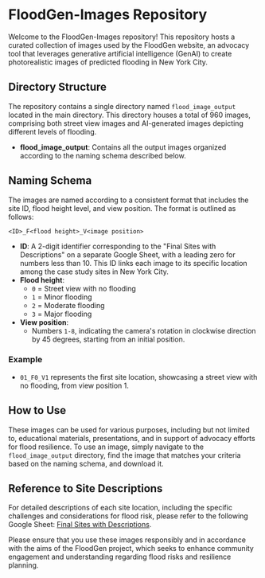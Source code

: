 # FloodGen-Images Repository

Welcome to the FloodGen-Images repository! This repository hosts a curated collection of images used by the FloodGen website, an advocacy tool that leverages generative artificial intelligence (GenAI) to create photorealistic images of predicted flooding in New York City. 

## Directory Structure

The repository contains a single directory named `flood_image_output` located in the main directory. This directory houses a total of 960 images, comprising both street view images and AI-generated images depicting different levels of flooding.

- **flood_image_output**: Contains all the output images organized according to the naming schema described below.

## Naming Schema

The images are named according to a consistent format that includes the site ID, flood height level, and view position. The format is outlined as follows:

```
<ID>_F<flood height>_V<image position>
```

- **ID**: A 2-digit identifier corresponding to the "Final Sites with Descriptions" on a separate Google Sheet, with a leading zero for numbers less than 10. This ID links each image to its specific location among the case study sites in New York City.
- **Flood height**:
  - `0` = Street view with no flooding
  - `1` = Minor flooding
  - `2` = Moderate flooding
  - `3` = Major flooding
- **View position**:
  - Numbers `1-8`, indicating the camera's rotation in clockwise direction by 45 degrees, starting from an initial position.

### Example

- `01_F0_V1` represents the first site location, showcasing a street view with no flooding, from view position 1.

## How to Use

These images can be used for various purposes, including but not limited to, educational materials, presentations, and in support of advocacy efforts for flood resilience. To use an image, simply navigate to the `flood_image_output` directory, find the image that matches your criteria based on the naming schema, and download it.

## Reference to Site Descriptions

For detailed descriptions of each site location, including the specific challenges and considerations for flood risk, please refer to the following Google Sheet: [Final Sites with Descriptions]([<Insert-Link-Here>](https://docs.google.com/spreadsheets/d/1_qtkNYAhRO9s-IAuBHTS0HcT1lv6RW7B4cnekR3OfkI/edit#gid=112398814)).

Please ensure that you use these images responsibly and in accordance with the aims of the FloodGen project, which seeks to enhance community engagement and understanding regarding flood risks and resilience planning.
